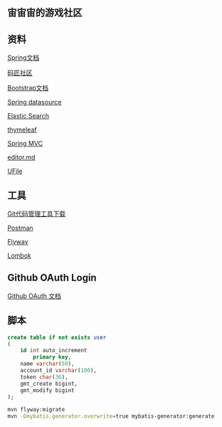 ## 宙宙宙的游戏社区

## 资料
[Spring文档](https://spring.io/guides)

[码匠社区](http://www.mawen.co)

[Bootstrap文档](https://v3.bootcss.com/)

[Spring datasource](https://docs.spring.io/spring-boot/docs/2.0.0.RC1/reference/htmlsingle/#boot-features-configure-datasource)

[Elastic Search](https://elasticsearch.cn/)

[thymeleaf](https://www.thymeleaf.org/documentation.html)

[Spring MVC](https://docs.spring.io/spring/docs/5.2.3.RELEASE/spring-framework-reference/web.html#mvc-config-interceptors)

[editor.md](http://editor.md.ipandao.com/)

[UFile](https://github.com/ucloud/ufile-sdk-java)

## 工具
[Git代码管理工具下载](https://git-scm.com/downloads)

[Postman](https://www.getpostman.com/downloads/)

[Flyway](https://flywaydb.org/getstarted/firststeps/maven)

[Lombok](https://projectlombok.org/)

## Github OAuth Login
[Github OAuth 文档](https://developer.github.com/apps/building-oauth-apps/creating-an-oauth-app/)

## 脚本
```sql
create table if not exists user
(
	id int auto_increment
		primary key,
	name varchar(50),
	account_id varchar(100),
	token char(36),
	gmt_create bigint,
	gmt_modify bigint
);
```
```bash
mvn flyway:migrate
mvn -Dmybatis.generator.overwrite=true mybatis-generator:generate
```